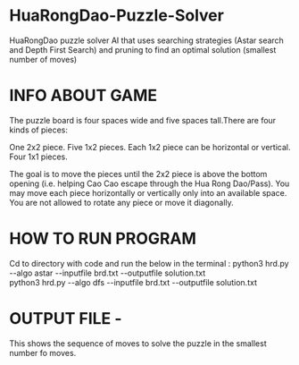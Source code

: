 # HuaRongDao-Puzzle-Solver
HuaRongDao puzzle solver AI that uses searching strategies (Astar search and Depth First Search) and pruning to find an optimal solution (smallest number of moves)

# INFO ABOUT GAME

The puzzle board is four spaces wide and five spaces tall.There are four kinds of pieces:

One 2x2 piece.
Five 1x2 pieces. Each 1x2 piece can be horizontal or vertical.
Four 1x1 pieces.

The goal is to move the pieces until the 2x2 piece is above the bottom opening (i.e. helping Cao Cao escape through the Hua Rong Dao/Pass). You may move each piece horizontally or vertically only into an available space. You are not allowed to rotate any piece or move it diagonally.

# HOW TO RUN PROGRAM 
Cd to directory with code and run the below in the terminal :
    python3 hrd.py --algo astar --inputfile brd.txt --outputfile solution.txt  
    python3 hrd.py --algo dfs --inputfile brd.txt --outputfile solution.txt
    
    
# OUTPUT FILE -
This shows the sequence of moves to solve the puzzle in the smallest number fo moves. 
